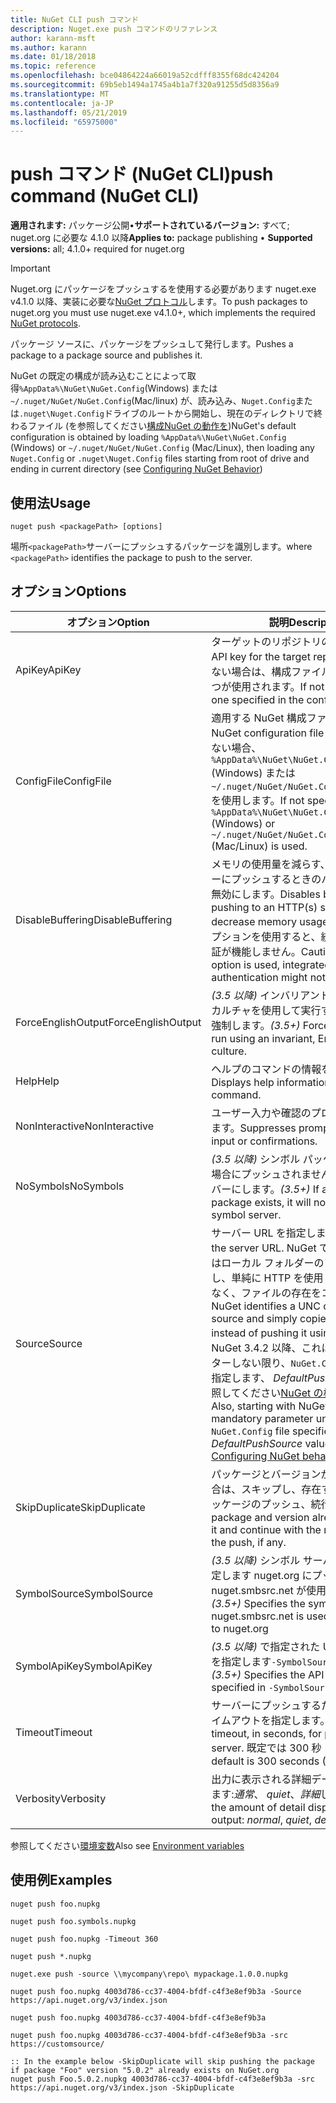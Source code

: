 ```yaml
---
title: NuGet CLI push コマンド
description: Nuget.exe push コマンドのリファレンス
author: karann-msft
ms.author: karann
ms.date: 01/18/2018
ms.topic: reference
ms.openlocfilehash: bce04864224a66019a52cdfff8355f68dc424204
ms.sourcegitcommit: 69b5eb1494a1745a4b1a7f320a91255d5d8356a9
ms.translationtype: MT
ms.contentlocale: ja-JP
ms.lasthandoff: 05/21/2019
ms.locfileid: "65975000"
---
```

# <a name="push-command-nuget-cli"></a><span data-ttu-id="ffc5c-103">push コマンド (NuGet CLI)</span><span class="sxs-lookup"><span data-stu-id="ffc5c-103">push command (NuGet CLI)</span></span>

<span data-ttu-id="ffc5c-104">**適用されます:** パッケージ公開&bullet;**サポートされているバージョン:** すべて; nuget.org に必要な 4.1.0 以降</span><span class="sxs-lookup"><span data-stu-id="ffc5c-104">**Applies to:** package publishing &bullet; **Supported versions:** all; 4.1.0+ required for nuget.org</span></span>

> [!Important]
> <span data-ttu-id="ffc5c-105">Nuget.org にパッケージをプッシュするを使用する必要があります nuget.exe v4.1.0 以降、実装に必要な[NuGet プロトコル](../api/nuget-protocols.md)します。</span><span class="sxs-lookup"><span data-stu-id="ffc5c-105">To push packages to nuget.org you must use nuget.exe v4.1.0+, which implements the required [NuGet protocols](../api/nuget-protocols.md).</span></span>

<span data-ttu-id="ffc5c-106">パッケージ ソースに、パッケージをプッシュして発行します。</span><span class="sxs-lookup"><span data-stu-id="ffc5c-106">Pushes a package to a package source and publishes it.</span></span>

<span data-ttu-id="ffc5c-107">NuGet の既定の構成が読み込むことによって取得`%AppData%\NuGet\NuGet.Config`(Windows) または`~/.nuget/NuGet/NuGet.Config`(Mac/linux) が、読み込み、`Nuget.Config`または`.nuget\Nuget.Config`ドライブのルートから開始し、現在のディレクトリで終わるファイル (を参照してください[構成NuGet の動作を](../consume-packages/configuring-nuget-behavior.md))</span><span class="sxs-lookup"><span data-stu-id="ffc5c-107">NuGet's default configuration is obtained by loading `%AppData%\NuGet\NuGet.Config` (Windows) or `~/.nuget/NuGet/NuGet.Config` (Mac/Linux), then loading any `Nuget.Config` or `.nuget\Nuget.Config` files starting from root of drive and ending in current directory (see [Configuring NuGet Behavior](../consume-packages/configuring-nuget-behavior.md))</span></span>

## <a name="usage"></a><span data-ttu-id="ffc5c-108">使用法</span><span class="sxs-lookup"><span data-stu-id="ffc5c-108">Usage</span></span>

```cli
nuget push <packagePath> [options]
```

<span data-ttu-id="ffc5c-109">場所`<packagePath>`サーバーにプッシュするパッケージを識別します。</span><span class="sxs-lookup"><span data-stu-id="ffc5c-109">where `<packagePath>` identifies the package to push to the server.</span></span>

## <a name="options"></a><span data-ttu-id="ffc5c-110">オプション</span><span class="sxs-lookup"><span data-stu-id="ffc5c-110">Options</span></span>

| <span data-ttu-id="ffc5c-111">オプション</span><span class="sxs-lookup"><span data-stu-id="ffc5c-111">Option</span></span> | <span data-ttu-id="ffc5c-112">説明</span><span class="sxs-lookup"><span data-stu-id="ffc5c-112">Description</span></span> |
| --- | --- |
| <span data-ttu-id="ffc5c-113">ApiKey</span><span class="sxs-lookup"><span data-stu-id="ffc5c-113">ApiKey</span></span> | <span data-ttu-id="ffc5c-114">ターゲットのリポジトリの API キー。</span><span class="sxs-lookup"><span data-stu-id="ffc5c-114">The API key for the target repository.</span></span> <span data-ttu-id="ffc5c-115">存在しない場合は、構成ファイルで指定された 1 つが使用されます。</span><span class="sxs-lookup"><span data-stu-id="ffc5c-115">If not present,  the one specified in the config file is used.</span></span> |
| <span data-ttu-id="ffc5c-116">ConfigFile</span><span class="sxs-lookup"><span data-stu-id="ffc5c-116">ConfigFile</span></span> | <span data-ttu-id="ffc5c-117">適用する NuGet 構成ファイル。</span><span class="sxs-lookup"><span data-stu-id="ffc5c-117">The NuGet configuration file to apply.</span></span> <span data-ttu-id="ffc5c-118">指定しない場合、 `%AppData%\NuGet\NuGet.Config` (Windows) または`~/.nuget/NuGet/NuGet.Config`(Mac/linux) を使用します。</span><span class="sxs-lookup"><span data-stu-id="ffc5c-118">If not specified, `%AppData%\NuGet\NuGet.Config` (Windows) or `~/.nuget/NuGet/NuGet.Config` (Mac/Linux) is used.</span></span>|
| <span data-ttu-id="ffc5c-119">DisableBuffering</span><span class="sxs-lookup"><span data-stu-id="ffc5c-119">DisableBuffering</span></span> | <span data-ttu-id="ffc5c-120">メモリの使用量を減らす、http (s) サーバーにプッシュするときのバッファリングを無効にします。</span><span class="sxs-lookup"><span data-stu-id="ffc5c-120">Disables buffering when pushing to an HTTP(s) server to decrease memory usages.</span></span> <span data-ttu-id="ffc5c-121">注意: このオプションを使用すると、統合 Windows 認証が機能しません。</span><span class="sxs-lookup"><span data-stu-id="ffc5c-121">Caution: when this option is used, integrated Windows authentication might not work.</span></span> |
| <span data-ttu-id="ffc5c-122">ForceEnglishOutput</span><span class="sxs-lookup"><span data-stu-id="ffc5c-122">ForceEnglishOutput</span></span> | <span data-ttu-id="ffc5c-123">*(3.5 以降)* インバリアントの英語ベースのカルチャを使用して実行する nuget.exe を強制します。</span><span class="sxs-lookup"><span data-stu-id="ffc5c-123">*(3.5+)* Forces nuget.exe to run using an invariant, English-based culture.</span></span> |
| <span data-ttu-id="ffc5c-124">Help</span><span class="sxs-lookup"><span data-stu-id="ffc5c-124">Help</span></span> | <span data-ttu-id="ffc5c-125">ヘルプのコマンドの情報を表示します。</span><span class="sxs-lookup"><span data-stu-id="ffc5c-125">Displays help information for the command.</span></span> |
| <span data-ttu-id="ffc5c-126">NonInteractive</span><span class="sxs-lookup"><span data-stu-id="ffc5c-126">NonInteractive</span></span> | <span data-ttu-id="ffc5c-127">ユーザー入力や確認のプロンプトを抑制します。</span><span class="sxs-lookup"><span data-stu-id="ffc5c-127">Suppresses prompts for user input or confirmations.</span></span> |
| <span data-ttu-id="ffc5c-128">NoSymbols</span><span class="sxs-lookup"><span data-stu-id="ffc5c-128">NoSymbols</span></span> | <span data-ttu-id="ffc5c-129">*(3.5 以降)* シンボル パッケージが存在する場合にプッシュされませんシンボル サーバーにします。</span><span class="sxs-lookup"><span data-stu-id="ffc5c-129">*(3.5+)* If a symbols package exists, it will not be pushed to a symbol server.</span></span> |
| <span data-ttu-id="ffc5c-130">Source</span><span class="sxs-lookup"><span data-stu-id="ffc5c-130">Source</span></span> | <span data-ttu-id="ffc5c-131">サーバー URL を指定します。</span><span class="sxs-lookup"><span data-stu-id="ffc5c-131">Specifies the server URL.</span></span> <span data-ttu-id="ffc5c-132">NuGet では、UNC またはローカル フォルダーのソースを識別し、単純に HTTP を使用してプッシュではなく、ファイルの存在をコピーします。</span><span class="sxs-lookup"><span data-stu-id="ffc5c-132">NuGet identifies a UNC or local folder source and simply copies the file there instead of pushing it using HTTP.</span></span>  <span data-ttu-id="ffc5c-133">また、NuGet 3.4.2 以降、これは、必須パラメーターしない限り、`NuGet.Config`ファイルを指定します、 *DefaultPushSource*値 (を参照してください[NuGet の構成の動作を](../consume-packages/configuring-nuget-behavior.md))。</span><span class="sxs-lookup"><span data-stu-id="ffc5c-133">Also, starting with NuGet 3.4.2, this is a mandatory parameter unless the `NuGet.Config` file specifies a *DefaultPushSource* value (see [Configuring NuGet behavior](../consume-packages/configuring-nuget-behavior.md)).</span></span> |
| <span data-ttu-id="ffc5c-134">SkipDuplicate</span><span class="sxs-lookup"><span data-stu-id="ffc5c-134">SkipDuplicate</span></span> | <span data-ttu-id="ffc5c-135">パッケージとバージョンが既に存在する場合は、スキップし、存在する場合、次のパッケージのプッシュ、続行します。</span><span class="sxs-lookup"><span data-stu-id="ffc5c-135">If a package and version already exists, skip it and continue with the next package in the push, if any.</span></span> |
| <span data-ttu-id="ffc5c-136">SymbolSource</span><span class="sxs-lookup"><span data-stu-id="ffc5c-136">SymbolSource</span></span> | <span data-ttu-id="ffc5c-137">*(3.5 以降)* シンボル サーバーの URL を指定します nuget.org にプッシュするときに nuget.smbsrc.net が使用されます。</span><span class="sxs-lookup"><span data-stu-id="ffc5c-137">*(3.5+)* Specifies the symbol server URL; nuget.smbsrc.net is used when pushing to nuget.org</span></span> |
| <span data-ttu-id="ffc5c-138">SymbolApiKey</span><span class="sxs-lookup"><span data-stu-id="ffc5c-138">SymbolApiKey</span></span> | <span data-ttu-id="ffc5c-139">*(3.5 以降)* で指定された URL の API キーを指定します`-SymbolSource`します。</span><span class="sxs-lookup"><span data-stu-id="ffc5c-139">*(3.5+)* Specifies the API key for the URL specified in `-SymbolSource`.</span></span> |
| <span data-ttu-id="ffc5c-140">Timeout</span><span class="sxs-lookup"><span data-stu-id="ffc5c-140">Timeout</span></span> | <span data-ttu-id="ffc5c-141">サーバーにプッシュするための秒単位のタイムアウトを指定します。</span><span class="sxs-lookup"><span data-stu-id="ffc5c-141">Specifies the timeout, in seconds, for pushing to a server.</span></span> <span data-ttu-id="ffc5c-142">既定では 300 秒 (5 分) です。</span><span class="sxs-lookup"><span data-stu-id="ffc5c-142">The default is 300 seconds (5 minutes).</span></span> |
| <span data-ttu-id="ffc5c-143">Verbosity</span><span class="sxs-lookup"><span data-stu-id="ffc5c-143">Verbosity</span></span> | <span data-ttu-id="ffc5c-144">出力に表示される詳細データの量を指定します:*通常*、 *quiet*、*詳細*します。</span><span class="sxs-lookup"><span data-stu-id="ffc5c-144">Specifies the amount of detail displayed in the output: *normal*, *quiet*, *detailed*.</span></span> |

<span data-ttu-id="ffc5c-145">参照してください[環境変数](cli-ref-environment-variables.md)</span><span class="sxs-lookup"><span data-stu-id="ffc5c-145">Also see [Environment variables](cli-ref-environment-variables.md)</span></span>

## <a name="examples"></a><span data-ttu-id="ffc5c-146">使用例</span><span class="sxs-lookup"><span data-stu-id="ffc5c-146">Examples</span></span>

```cli
nuget push foo.nupkg

nuget push foo.symbols.nupkg

nuget push foo.nupkg -Timeout 360

nuget push *.nupkg

nuget.exe push -source \\mycompany\repo\ mypackage.1.0.0.nupkg

nuget push foo.nupkg 4003d786-cc37-4004-bfdf-c4f3e8ef9b3a -Source https://api.nuget.org/v3/index.json

nuget push foo.nupkg 4003d786-cc37-4004-bfdf-c4f3e8ef9b3a

nuget push foo.nupkg 4003d786-cc37-4004-bfdf-c4f3e8ef9b3a -src https://customsource/

:: In the example below -SkipDuplicate will skip pushing the package if package "Foo" version "5.0.2" already exists on NuGet.org
nuget push Foo.5.0.2.nupkg 4003d786-cc37-4004-bfdf-c4f3e8ef9b3a -src https://api.nuget.org/v3/index.json -SkipDuplicate
```

